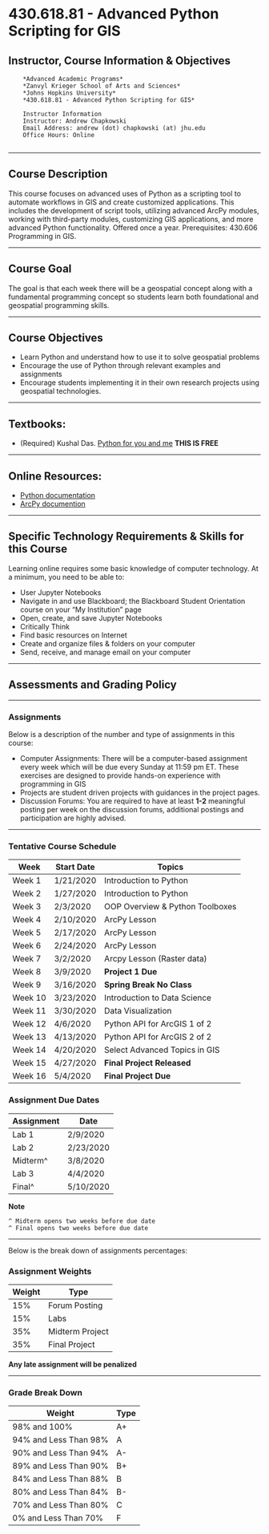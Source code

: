 # 430.618.81 - Advanced Python Scripting for GIS

## Instructor, Course Information & Objectives
```
    *Advanced Academic Programs*
    *Zanvyl Krieger School of Arts and Sciences*
    *Johns Hopkins University*
    *430.618.81 - Advanced Python Scripting for GIS*
    
    Instructor Information
    Instructor: Andrew Chapkowski
    Email Address: andrew (dot) chapkowski (at) jhu.edu
    Office Hours: Online
	
```

----------------------
## Course Description


This course focuses on advanced uses of Python as a scripting tool to automate workflows in GIS and create customized applications. This includes the development of script tools, utilizing advanced ArcPy modules, working with third-party modules, customizing GIS applications, and more advanced Python functionality. Offered once a year. Prerequisites: 430.606 Programming in GIS.

----------------------
## Course Goal


The goal is that each week there will be a geospatial concept along with a fundamental programming concept so students learn both foundational and geospatial programming skills.

---------------------
## Course Objectives
- Learn Python and understand how to use it to solve geospatial problems
- Encourage the use of Python through relevant examples and assignments
- Encourage students implementing it in their own research projects using geospatial technologies.

----------------
## Textbooks:

- (Required) Kushal Das. [Python for you and me](https://pymbook.readthedocs.io/en/latest/)  **THIS IS FREE**



----------------------
## Online Resources:

- [Python documentation](https://docs.python.org/3/index.html)
- [ArcPy documention](http://desktop.arcgis.com/en/arcmap/latest/analyze/arcpy/what-is-arcpy-.htm)

---------------------
## Specific Technology Requirements & Skills for this Course

Learning online requires some basic knowledge of computer technology. At a minimum,
you need to be able to:
- User Jupyter Notebooks
- Navigate in and use Blackboard; the Blackboard Student Orientation course on
your “My Institution” page
- Open, create, and save Jupyter Notebooks
- Critically Think
- Find basic resources on Internet
- Create and organize files & folders on your computer
- Send, receive, and manage email on your computer

---------
## Assessments and Grading Policy

------------------
### Assignments

Below is a description of the number and type of assignments in this course:
- Computer Assignments: There will be a computer-based assignment every week
which will be due every Sunday at 11:59 pm ET. These exercises are designed to
provide hands-on experience with programming in GIS
- Projects are student driven projects with guidances in the project pages.
- Discussion Forums: You are required to have at least **1-2** meaningful posting per week on the
discussion forums, additional postings and participation are highly advised.

-------------
### Tentative Course Schedule

| Week    | Start Date | Topics |
|---------|------|--------|
| Week 1  | 1/21/2020 | Introduction to Python | 
| Week 2  | 1/27/2020 | Introduction to Python |
| Week 3  | 2/3/2020 | OOP Overview & Python Toolboxes|
| Week 4  | 2/10/2020  | ArcPy Lesson |
| Week 5  | 2/17/2020 | ArcPy Lesson  |
| Week 6  | 2/24/2020 | ArcPy Lesson | 
| Week 7  | 3/2/2020 | Arcpy Lesson (Raster data) |
| Week 8  | 3/9/2020 | **Project 1 Due**  |
| Week 9  | 3/16/2020 | **Spring Break No Class** |
| Week 10  | 3/23/2020 | Introduction to Data Science |
| Week 11 | 3/30/2020 | Data Visualization |
| Week 12 | 4/6/2020 | Python API for ArcGIS 1 of 2 |
| Week 13 | 4/13/2020  | Python API for ArcGIS 2 of 2  |
| Week 14 | 4/20/2020  | Select Advanced Topics in GIS |
| Week 15 | 4/27/2020 | **Final Project Released**  |
| Week 16 | 5/4/2020 | **Final Project Due**  |

### Assignment Due Dates

| Assignment    | Date | 
|---------|------|
| Lab 1  | 2/9/2020 |
| Lab 2  | 2/23/2020 |
| Midterm^  | 3/8/2020 |
| Lab 3  | 4/4/2020 |
| Final^  | 5/10/2020 |



**Note**

    ^ Midterm opens two weeks before due date
    ^ Final opens two weeks before due date


---------

Below is the break down of assignments percentages:

### Assignment Weights
| Weight | Type |
|--------|------|
| 15% | Forum Posting | 
| 15% | Labs |
| 35% | Midterm Project |
| 35% | Final Project |

**Any late assignment will be penalized**

------------------------
### Grade Break Down

| Weight | Type |
|--------|------|
| 98% and 100% |A+|
|94% and Less Than 98% | A|
|90% and Less Than 94% | A-|
|89% and Less Than 90% | B+|
|84% and Less Than 88% | B|
|80% and Less Than 84% | B-|
|70% and Less Than 80% | C|
|0% and Less Than 70% | F|